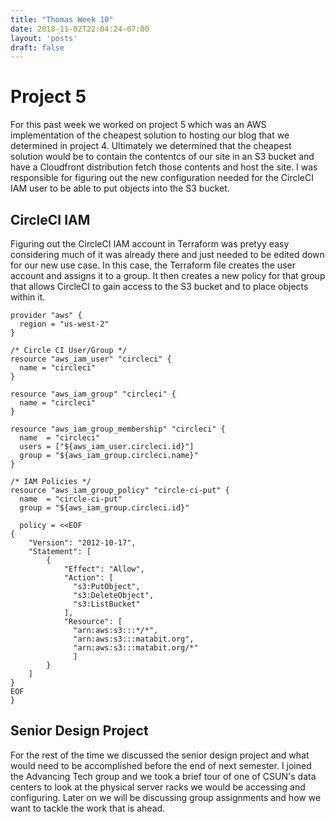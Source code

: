 ```yaml
---
title: "Thomas Week 10"
date: 2018-11-02T22:04:24-07:00
layout: 'posts'
draft: false
---
```


# Project 5

For this past week we worked on project 5 which was an AWS implementation of the cheapest solution to hosting our blog that we determined in project 4. Ultimately we determined that the cheapest solution would be to contain the contentcs of our site in an S3 bucket and have a Cloudfront distribution fetch those contents and host the site. I was responsible for figuring out the new configuration needed for the CircleCI IAM user to be able to put objects into the S3 bucket.

## CircleCI IAM

Figuring out the CircleCI IAM account in Terraform was pretyy easy considering much of it was already there and just needed to be edited down for our new use case. In this case, the Terraform file creates the user account and assigns it to a group. It then creates a new policy for that group that allows CircleCI to gain access to the S3 bucket and to place objects within it.

```
provider "aws" {
  region = "us-west-2"
}

/* Circle CI User/Group */
resource "aws_iam_user" "circleci" {
  name = "circleci"
}

resource "aws_iam_group" "circleci" {
  name = "circleci"
}

resource "aws_iam_group_membership" "circleci" {
  name  = "circleci"
  users = ["${aws_iam_user.circleci.id}"]
  group = "${aws_iam_group.circleci.name}"
}

/* IAM Policies */
resource "aws_iam_group_policy" "circle-ci-put" {
  name  = "circle-ci-put"
  group = "${aws_iam_group.circleci.id}"

  policy = <<EOF
{
    "Version": "2012-10-17",
    "Statement": [
        {
            "Effect": "Allow",
            "Action": [
              "s3:PutObject",
              "s3:DeleteObject",
              "s3:ListBucket"
            ],
            "Resource": [
              "arn:aws:s3:::*/*",
              "arn:aws:s3:::matabit.org",
              "arn:aws:s3:::matabit.org/*"
              ]
        }
    ]
}
EOF
}
```

## Senior Design Project
For the rest of the time we discussed the senior design project and what would need to be accomplished before the end of next semester. I joined the Advancing Tech group and we took a brief tour of one of CSUN's data centers to look at the physical server racks we would be accessing and configuring. Later on we will be discussing group assignments and how we want to tackle the work that is ahead.